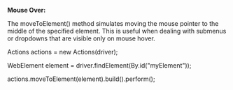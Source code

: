 ﻿**Mouse Over:**

The moveToElement() method simulates moving the mouse pointer to the middle of the specified element. This is useful when dealing with submenus or dropdowns that are visible only on mouse hover.

Actions actions = new Actions(driver);

WebElement element = driver.findElement(By.id("myElement"));

actions.moveToElement(element).build().perform();
